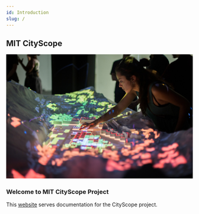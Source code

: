 ```yaml
---
id: Introduction
slug: /
---
```


## MIT CityScope

![CityScope in Andorra. Photo: Ariel Noyman](img/cs_an.jpg)

### Welcome to MIT CityScope Project

This [website](https://cityscope.github.io) serves documentation for the CityScope project.
